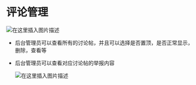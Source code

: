 # 评论管理

![在这里插入图片描述](https://img-blog.csdnimg.cn/20210523223605573.png?x-oss-process=image/watermark,type_ZmFuZ3poZW5naGVpdGk,shadow_10,text_aHR0cHM6Ly9ibG9nLmNzZG4ubmV0L3dlaXhpbl80Mzg1MzA5Nw==,size_16,color_FFFFFF,t_70#pic_center)



- 后台管理员可以查看所有的讨论帖，并且可以选择是否置顶，是否正常显示，删除，查看等

- 后台管理员可以查看对应讨论帖的举报内容

  ![在这里插入图片描述](https://img-blog.csdnimg.cn/20210523221321418.png?x-oss-process=image/watermark,type_ZmFuZ3poZW5naGVpdGk,shadow_10,text_aHR0cHM6Ly9ibG9nLmNzZG4ubmV0L3dlaXhpbl80Mzg1MzA5Nw==,size_16,color_FFFFFF,t_70)

